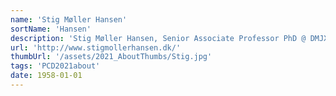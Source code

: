 ```yaml
---
name: 'Stig Møller Hansen'
sortName: 'Hansen'
description: 'Stig Møller Hansen, Senior Associate Professor PhD @ DMJX. Stig is a graphic designer, coder, teacher and researcher. He bought an Amiga 500 in 1989 and quickly developed a passion for mixing art and code. Thirty years later, Stig has made his childhood excitement his professional career, teaching programming for graphic designers'
url: 'http://www.stigmollerhansen.dk/'
thumbUrl: '/assets/2021_AboutThumbs/Stig.jpg'
tags: 'PCD2021about'
date: 1958-01-01
---
```

